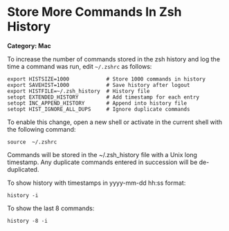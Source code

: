 # Store More Commands In Zsh History

__Category: Mac__

To increase the number of commands stored in the zsh history and log the time a command was run, edit `~/.zshrc` as follows:

```shell
export HISTSIZE=1000            # Store 1000 commands in history
export SAVEHIST=1000            # Save history after logout
export HISTFILE=~/.zsh_history  # History file
setopt EXTENDED_HISTORY         # Add timestamp for each entry
setopt INC_APPEND_HISTORY       # Append into history file
setopt HIST_IGNORE_ALL_DUPS     # Ignore duplicate commands
```

To enable this change, open a new shell or activate in the current shell with the following command:

```shell
source  ~/.zshrc
```

Commands will be stored in the ~/.zsh_history file with a Unix long timestamp. Any duplicate commands entered in succession will be de-duplicated.

To show history with timestamps in yyyy-mm-dd hh:ss format: 

```shell
history -i
```

To show the last 8 commands:

```shell
history -8 -i
```
